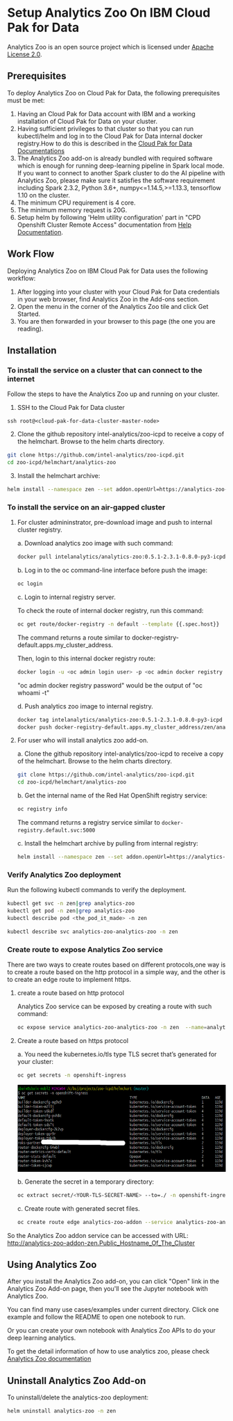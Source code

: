 # Setup Analytics Zoo On IBM Cloud Pak for Data

Analytics Zoo is an open source project which is licensed under [Apache License 2.0](https://github.com/intel-analytics/analytics-zoo/blob/master/LICENSE).

## **Prerequisites**
To deploy Analytics Zoo on Cloud Pak for Data, the following prerequisites must be met:
1. Having an Cloud Pak for Data account with IBM and a working installation of Cloud Pak for Data on your cluster.
2. Having sufficient privileges to that cluster so that you can run kubectl/helm and log in to the Cloud Pak for Data internal docker registry.How to do this is described in the [Cloud Pak for Data Documentations](https://docs-icpdata.mybluemix.net/docs/content/SSQNUZ_current/com.ibm.icpdata.doc/zen/overview/overview.html)
3. The Analytics Zoo add-on is already bundled with required software which is enough for running deep-learning pipeline in Spark local mode. If you want to connect to another Spark cluster to do the AI pipeline with Analytics Zoo, please make sure it satisfies the software requirement including Spark 2.3.2, Python 3.6+, numpy<=1.14.5,>=1.13.3, tensorflow 1.10 on the cluster.
4. The minimum CPU requirement is 4 core.
5. The minimum memory request is 20G.
6. Setup helm by following 'Helm utility configuration' part in "CPD Openshift Cluster Remote Access" documentation from [Help Documentation](https://ibmplayground.com/partner/help/external). 

## **Work Flow**
Deploying Analytics Zoo on IBM Cloud Pak for Data uses the following workflow:

1. After logging into your cluster with your Cloud Pak for Data credentials in your web browser, find Analytics Zoo in the Add-ons section.
2. Open the menu in the corner of the Analytics Zoo tile and click Get Started.
3. You are then forwarded in your browser to this page (the one you are reading).

## **Installation**

### **To install the service on a cluster that can connect to the internet**
Follow the steps to have the Analytics Zoo up and running on your cluster.

1.  SSH to the Cloud Pak for Data cluster
```
ssh root@<cloud-pak-for-data-cluster-master-node>
```
2. Clone the github repository intel-analytics/zoo-icpd to receive a copy of the helmchart. Browse to the helm charts directory.
```bash
git clone https://github.com/intel-analytics/zoo-icpd.git
cd zoo-icpd/helmchart/analytics-zoo
```
3. Install the helmchart archive:
```bash
helm install --namespace zen --set addon.openUrl=https://analytics-zoo-addon-zen.<public_host_name_of_the_cluster>/tree?token=1234qwer analytics-zoo .
```
### **To install the service on an air-gapped cluster**

1. For cluster admininstrator, pre-download image and push to internal cluster registry.

    a. Download analytics zoo image with such command:
    ```bash
    docker pull intelanalytics/analytics-zoo:0.5.1-2.3.1-0.8.0-py3-icpd
    ```
    b. Log in to the oc command-line interface before push the image:
    ```bash
    oc login
    ```
    c. Login to internal registry server.
    
    To check the route of internal docker registry, run this command:
    ```bash
    oc get route/docker-registry -n default --template {{.spec.host}}
    ```
    The command returns a route similar to docker-registry-default.apps.my_cluster_address.
    
    Then, login to this internal docker registry route:
    ```bash
    docker login -u <oc admin login user> -p <oc admin docker registry password> docker-registry-default.apps.my_cluster_address
    ```
    "oc admin docker registry password" would be the output of "oc whoami -t"
    
    d. Push analytics zoo image to internal registry.
    ```bash
    docker tag intelanalytics/analytics-zoo:0.5.1-2.3.1-0.8.0-py3-icpd docker-registry-default.apps.my_cluster_address/zen/analytics-zoo:0.5.1-2.3.1-0.8.0-py3-icpd
    docker push docker-registry-default.apps.my_cluster_address/zen/analytics-zoo:0.5.1-2.3.1-0.8.0-py3-icpd
    ```
2. For user who will install analytics zoo add-on.

    a. Clone the github repository intel-analytics/zoo-icpd to receive a copy of the helmchart. Browse to the helm charts directory.
    ```bash
    git clone https://github.com/intel-analytics/zoo-icpd.git
    cd zoo-icpd/helmchart/analytics-zoo
    ```
    b. Get the internal name of the Red Hat OpenShift registry service:
    ```bash
    oc registry info
    ```
    The command returns a registry service similar to `docker-registry.default.svc:5000`
    
    c. Install the helmchart archive by pulling from internal registry:
    ```bash
    helm install --namespace zen --set addon.openUrl=https://analytics-zoo-addon-zen.<public_host_name_of_the_cluster>/tree?token=1234qwer --set Image=<image-registry.default.svc:5000>/zen/analytics-zoo analytics-zoo .
    ```

### **Verify Analytics Zoo deployment**
Run the following kubectl commands to verify the deployment.
```bash
kubectl get svc -n zen|grep analytics-zoo
kubectl get pod -n zen|grep analytics-zoo
kubectl describe pod <the_pod_it_made> -n zen
```
```bash
kubectl describe svc analytics-zoo-analytics-zoo -n zen
```
### **Create route to expose Analytics Zoo service**
There are two ways to create routes based on different protocols,one way is to create a route based on the http protocol in a simple way, and the other is to create an edge route to implement https.

1. create a route based on http protocol

    Analytics Zoo service can be exposed by creating a route with such command:
    ```bash
    oc expose service analytics-zoo-analytics-zoo -n zen  --name=analytics-zoo-addon
    ```

2. Create a route based on https protocol

    a. You need the kubernetes.io/tls type TLS secret that’s generated for your cluster:
    ```bash
    oc get secrets -n openshift-ingress
    ```
    <img src="example.png" alt="example" width="600px" height="200px" align="middle"/>

    b. Generate the secret in a temporary directory:
    ```bash
    oc extract secret/<YOUR-TLS-SECRET-NAME> --to=./ -n openshift-ingress
    ```

    c. Create route with generated secret files.
    ```bash
    oc create route edge analytics-zoo-addon --service analytics-zoo-analytics-zoo --namespace zen --key ./tls.key --cert ./tls.crt
    ```

So the Analytics Zoo addon service can be accessed with URL:
http://analytics-zoo-addon-zen.Public_Hostname_Of_The_Cluster

## Using Analytics Zoo
After you install the Analytics Zoo add-on, you can click "Open" link in the Analytics Zoo Add-on page, then you'll see the Jupyter notebook with Analytics Zoo. 

You can find many use cases/examples under current directory. Click one example and follow the README to open one notebook to run. 

Or you can create your own notebook with Analytics Zoo APIs to do your deep learning analytics. 

To get the detail information of how to use analytics zoo, please check [Analytics Zoo documentation](https://analytics-zoo.github.io)

## **Uninstall Analytics Zoo Add-on**
To uninstall/delete the analytics-zoo deployment:
```bash
helm uninstall analytics-zoo -n zen
```
